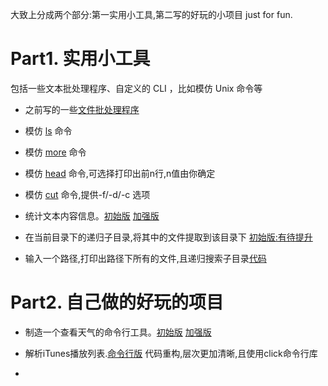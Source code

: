 大致上分成两个部分:第一实用小工具,第二写的好玩的小项目 just for fun.
# Part1. 实用小工具  
  包括一些文本批处理程序、自定义的 CLI ，比如模仿 Unix 命令等  
  * 之前写的一些[文件批处理程序](https://github.com/ZMbiubiubiu/python_files_prosessing_scripts)
  * 模仿 [ls](/Tool/ls.py) 命令  

  * 模仿 [more](/Tool/more.py) 命令  

  * 模仿 [head](/Tool/head.py) 命令,可选择打印出前n行,n值由你确定  

  * 模仿 [cut](/Tool/cut.py) 命令,提供-f/-d/-c 选项 

  * 统计文本内容信息。[初始版](/Tool/stat_word_information.py) [加强版](/Tool/stat_word_enhanced.py)  

  * 在当前目录下的递归子目录,将其中的文件提取到该目录下 [初始版:有待提升](/Tool/recursive_move_file.py)  

  * 输入一个路径,打印出路径下所有的文件,且递归搜索子目录[代码](/Tool/print_directory_content.py)  




# Part2. 自己做的好玩的项目  

  * 制造一个查看天气的命令行工具。[初始版](/Project/weather.py) [加强版](/Project/weather_strength.py)  

  * 解析iTunes播放列表.[命令行版](/Tool/playlist/playlist.py) 代码重构,层次更加清晰,且使用click命令行库  

  * 



  
